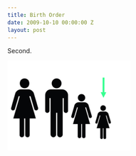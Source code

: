 ```yaml
---
title: Birth Order
date: 2009-10-10 00:00:00 Z
layout: post
---
```


Second.<br />

<img src="/images/birth-order.png" alt="" />
